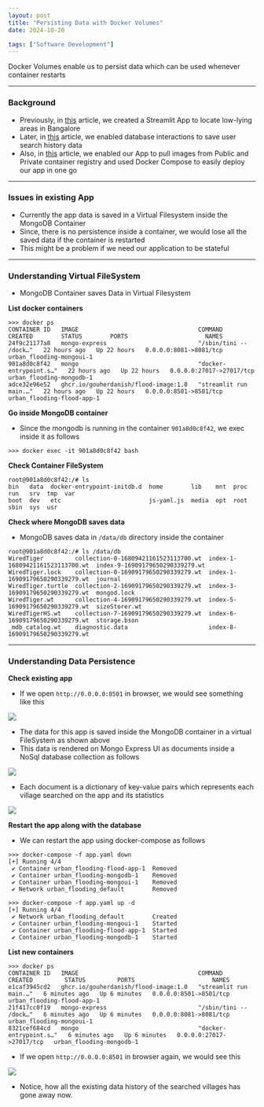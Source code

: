 ```yaml
---
layout: post
title: "Persisting Data with Docker Volumes"
date: 2024-10-20

tags: ["Software Development"]
---
```


Docker Volumes enable us to persist data which can be used whenever container restarts

---

### Background

- Previously, in [this](https://gouherdanish.github.io/2024/09/25/low-lying-areas-mapping.html) article, we created a Streamlit App  to locate low-lying areas in Bangalore 
- Later, in [this](https://gouherdanish.github.io/2024/10/12/mongodb.html) article, we enabled database interactions to save user search history data 
- Also, in [this](https://gouherdanish.github.io/2024/10/19/public-vs-private-registry.html) article, we enabled our App to pull images from Public and Private container registry and used Docker Compose to easily deploy our app in one go

---

### Issues in existing App

- Currently the app data is saved in a Virtual Filesystem inside the MongoDB Container
- Since, there is no persistence inside a container, we would lose all the saved data if the container is restarted
- This might be a problem if we need our application to be stateful

---
### Understanding Virtual FileSystem

- MongoDB Container saves Data in Virtual Filesystem

**List docker containers**
``` 
>>> docker ps
CONTAINER ID   IMAGE                                  COMMAND                  CREATED        STATUS        PORTS                      NAMES
24f9c21177a8   mongo-express                          "/sbin/tini -- /dock…"   22 hours ago   Up 22 hours   0.0.0.0:8081->8081/tcp     urban_flooding-mongoui-1
901a8d0c8f42   mongo                                  "docker-entrypoint.s…"   22 hours ago   Up 22 hours   0.0.0.0:27017->27017/tcp   urban_flooding-mongodb-1
adce32e96e52   ghcr.io/gouherdanish/flood-image:1.0   "streamlit run main.…"   22 hours ago   Up 22 hours   0.0.0.0:8501->8501/tcp     urban_flooding-flood-app-1
```

**Go inside MongoDB container**
- Since the mongodb is running in the container `901a8d0c8f42`, we exec inside it as follows
```
>>> docker exec -it 901a8d0c8f42 bash
```

**Check Container FileSystem**
```
root@901a8d0c8f42:/# ls
bin   data  docker-entrypoint-initdb.d  home        lib    mnt  proc  run   srv  tmp  var
boot  dev   etc                         js-yaml.js  media  opt  root  sbin  sys  usr
```

**Check where MongoDB saves data**

- MongoDB saves data in `/data/db` directory inside the container
```
root@901a8d0c8f42:/# ls /data/db   
WiredTiger         collection-0-16809421161523113700.wt  index-1-16809421161523113700.wt  index-9-16909179650290339279.wt
WiredTiger.lock    collection-0-16909179650290339279.wt  index-1-16909179650290339279.wt  journal
WiredTiger.turtle  collection-2-16909179650290339279.wt  index-3-16909179650290339279.wt  mongod.lock
WiredTiger.wt      collection-4-16909179650290339279.wt  index-5-16909179650290339279.wt  sizeStorer.wt
WiredTigerHS.wt    collection-7-16909179650290339279.wt  index-6-16909179650290339279.wt  storage.bson
_mdb_catalog.wt    diagnostic.data                       index-8-16909179650290339279.wt
```

---

### Understanding Data Persistence

**Check existing app**
- If we open `http://0.0.0.0:8501` in browser, we would see something like this

<img src="{{site.url}}/images/dkrv/existing_app.png">

- The data for this app is saved inside the MongoDB container in a virtual FileSystem as shown above 
- This data is rendered on Mongo Express UI as documents inside a NoSql database collection as follows

<img src="{{site.url}}/images/dkrv/existing_data.png">

- Each document is a dictionary of key-value pairs which represents each village searched on the app and its statistics
<img src="{{site.url}}/images/dkrv/existing_data_point.png">

**Restart the app along with the database**
- We can restart the app using docker-compose as follows

```
>>> docker-compose -f app.yaml down 
[+] Running 4/4
 ✔ Container urban_flooding-flood-app-1  Removed 
 ✔ Container urban_flooding-mongodb-1    Removed 
 ✔ Container urban_flooding-mongoui-1    Removed 
 ✔ Network urban_flooding_default        Removed 

>>> docker-compose -f app.yaml up -d
[+] Running 4/4
 ✔ Network urban_flooding_default        Created
 ✔ Container urban_flooding-mongoui-1    Started
 ✔ Container urban_flooding-flood-app-1  Started
 ✔ Container urban_flooding-mongodb-1    Started 
```

**List new containers**
```
>>> docker ps
CONTAINER ID   IMAGE                                  COMMAND                  CREATED         STATUS         PORTS                      NAMES
e1caf3945cd2   ghcr.io/gouherdanish/flood-image:1.0   "streamlit run main.…"   6 minutes ago   Up 6 minutes   0.0.0.0:8501->8501/tcp     urban_flooding-flood-app-1
21f417cc0f19   mongo-express                          "/sbin/tini -- /dock…"   6 minutes ago   Up 6 minutes   0.0.0.0:8081->8081/tcp     urban_flooding-mongoui-1
8321cef684cd   mongo                                  "docker-entrypoint.s…"   6 minutes ago   Up 6 minutes   0.0.0.0:27017->27017/tcp   urban_flooding-mongodb-1
```


- If we open `http://0.0.0.0:8501` in browser again, we would see this

<img src="{{site.url}}/images/docker/restarted_app.png">

- Notice, how all the existing data history of the searched villages has gone away now.